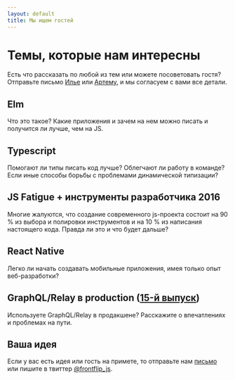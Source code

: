 ```yaml
---
layout: default
title: Мы ищем гостей
---
```


# Темы, которые нам интересны

Есть что рассказать по любой из тем или можете посоветовать гостя?    
Отправьте письмо <a href="mailto:somebody32@gmail.com">Илье</a> или <a href="mailto:hiddih@gmail.com">Артему</a>, и мы согласуем с вами все детали.

## Elm
Что это такое? Какие приложения и зачем на нем можно писать и получится ли лучше, чем на JS.

## Typescript
Помогают ли типы писать код лучше? Облегчают ли работу в команде? Если иные способы борьбы с проблемами динамической типизации?

## JS Fatigue + инструменты разработчика 2016
Многие жалуются, что создание современного js-проекта состоит на 90 % из выбора и полировки инструментов и на 10 % из написания настоящего кода. Правда ли это и что будет дальше?

## React Native
Легко ли начать создавать мобильные приложения, имея только опыт веб-разработки?

## GraphQL/Relay в production ([15-й выпуск](/2016/03/02/graphql-relay.html))
<span class="strikethrough">Используете GraphQL/Relay в продакшене? Расскажите о впечатлениях и проблемах на пути.</span>

## Ваша идея
Если у вас есть идея или гость на примете, то отправьте нам <a href="mailto:somebody32@gmail.com">пис</a><a href="mailto:hiddih@gmail.com">ьмо</a> или пишите в твиттер <a href="https://twitter.com/frontflip_js">@frontflip_js</a>.

<div id="disqus_thread"></div>
